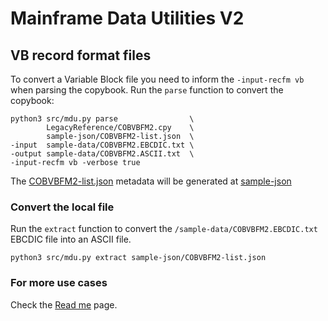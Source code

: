 # Mainframe Data Utilities V2

## VB record format files

To convert a Variable Block file you need to inform the `-input-recfm vb` when parsing the copybook. Run the `parse` function to convert the copybook:
```
python3 src/mdu.py parse                \
        LegacyReference/COBVBFM2.cpy    \
        sample-json/COBVBFM2-list.json  \
-input  sample-data/COBVBFM2.EBCDIC.txt \
-output sample-data/COBVBFM2.ASCII.txt  \
-input-recfm vb -verbose true
```

The [COBVBFM2-list.json](/sample-json/COBVBFM2-list.json) metadata will be generated at [sample-json](/sample-json)

### Convert the local file

Run the `extract` function to convert the `/sample-data/COBVBFM2.EBCDIC.txt` EBCDIC file into an ASCII file.
```
python3 src/mdu.py extract sample-json/COBVBFM2-list.json
```

### For more use cases

Check the [Read me](/docs/readme.md) page.